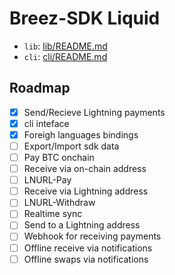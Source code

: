 # Breez-SDK Liquid

- `lib`: [lib/README.md](lib/README.md)
- `cli`: [cli/README.md](cli/README.md)

## Roadmap
- [x] Send/Recieve Lightning payments
- [x] cli inteface
- [x] Foreigh languages bindings
- [ ] Export/Import sdk data
- [ ] Pay BTC onchain
- [ ] Receive via on-chain address
- [ ] LNURL-Pay
- [ ] Receive via Lightning address
- [ ] LNURL-Withdraw
- [ ] Realtime sync
- [ ] Send to a Lightning address 
- [ ] Webhook for receiving payments
- [ ] Offline receive via notifications
- [ ] Offline swaps via notifications
